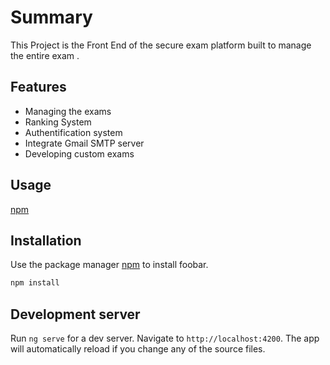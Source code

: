 # Summary

This Project is the Front End of the secure exam platform built to manage the entire exam .
## Features
* Managing the exams
* Ranking System
* Authentification system
* Integrate Gmail SMTP server
* Developing custom exams  

## Usage
[npm](https://user-images.githubusercontent.com/109926714/191094099-74f9a365-3609-4fb1-a987-0d779e419a89.mp4)

## Installation

Use the package manager [npm](https://pip.pypa.io/en/stable/) to install foobar.

```bash
npm install
```

## Development server
Run `ng serve` for a dev server. Navigate to `http://localhost:4200`. The app will automatically reload if you change any of the source files.
